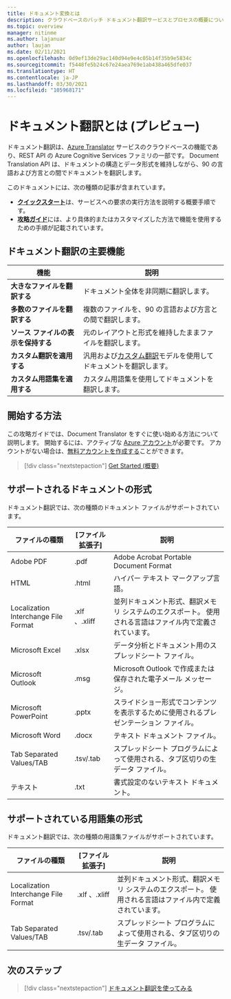 ```yaml
---
title: ドキュメント変換とは
description: クラウドベースのバッチ ドキュメント翻訳サービスとプロセスの概要について説明します。
ms.topic: overview
manager: nitinme
ms.author: lajanuar
author: laujan
ms.date: 02/11/2021
ms.openlocfilehash: 0d9ef13de29ac140d94e9e4c05b14f35b9e5834c
ms.sourcegitcommit: f5448fe5b24c67e24aea769e1ab438a465dfe037
ms.translationtype: HT
ms.contentlocale: ja-JP
ms.lasthandoff: 03/30/2021
ms.locfileid: "105968171"
---
```

# <a name="what-is-document-translation-preview"></a>ドキュメント翻訳とは (プレビュー)

ドキュメント翻訳は、[Azure Translator](../translator-info-overview.md) サービスのクラウドベースの機能であり、REST API の Azure Cognitive Services ファミリの一部です。 Document Translation API は、ドキュメントの構造とデータ形式を維持しながら、90 の言語および方言との間でドキュメントを翻訳します。

このドキュメントには、次の種類の記事が含まれています。  

* [**クイックスタート**](get-started-with-document-translation.md)は、サービスへの要求の実行方法を説明する概要手順です。
* [**攻略ガイド**](create-sas-tokens.md)には、より具体的またはカスタマイズした方法で機能を使用するための手順が記載されています。  

## <a name="document-translation-key-features"></a>ドキュメント翻訳の主要機能

| 機能 | 説明 |
| ---------| -------------|
| **大きなファイルを翻訳する**| ドキュメント全体を非同期に翻訳します。|
|**多数のファイルを翻訳する**|複数のファイルを、90 の言語および方言との間で翻訳します。|
|**ソース ファイルの表示を保持する**| 元のレイアウトと形式を維持したままファイルを翻訳します。|
|**カスタム翻訳を適用する**| 汎用および[カスタム翻訳](../customization.md#custom-translator)モデルを使用してドキュメントを翻訳します。|
|**カスタム用語集を適用する**|カスタム用語集を使用してドキュメントを翻訳します。|

## <a name="how-to-get-started"></a>開始する方法

この攻略ガイドでは、Document Translator をすぐに使い始める方法について説明します。 開始するには、アクティブな [Azure アカウント](https://azure.microsoft.com/free/cognitive-services/)が必要です。  アカウントがない場合は、[無料アカウントを作成する](https://azure.microsoft.com/free)ことができます。

> [!div class="nextstepaction"]
> [Get Started (概要)](get-started-with-document-translation.md)

## <a name="supported-document-formats"></a>サポートされるドキュメントの形式

ドキュメント翻訳では、次の種類のドキュメント ファイルがサポートされています。

| ファイルの種類| [ファイル拡張子]|説明|
|---|---|--|
|Adobe PDF|.pdf|Adobe Acrobat Portable Document Format|
|HTML|.html|ハイパー テキスト マークアップ言語。|
|Localization Interchange File Format|.xlf 、.xliff| 並列ドキュメント形式、翻訳メモリ システムのエクスポート。 使用される言語はファイル内で定義されています。|
|Microsoft Excel|.xlsx|データ分析とドキュメント用のスプレッドシート ファイル。|
|Microsoft Outlook|.msg|Microsoft Outlook で作成または保存された電子メール メッセージ。|
|Microsoft PowerPoint|.pptx| スライドショー形式でコンテンツを表示するために使用されるプレゼンテーション ファイル。|
|Microsoft Word|.docx| テキスト ドキュメント ファイル。|
|Tab Separated Values/TAB|.tsv/.tab| スプレッドシート プログラムによって使用される、タブ区切りの生データ ファイル。|
|テキスト|.txt| 書式設定のないテキスト ドキュメント。|

## <a name="supported-glossary-formats"></a>サポートされている用語集の形式

ドキュメント翻訳では、次の種類の用語集ファイルがサポートされています。

| ファイルの種類| [ファイル拡張子]|説明|
|---|---|--|
|Localization Interchange File Format|.xlf 、.xliff| 並列ドキュメント形式、翻訳メモリ システムのエクスポート。 使用される言語はファイル内で定義されています。|
|Tab Separated Values/TAB|.tsv/.tab| スプレッドシート プログラムによって使用される、タブ区切りの生データ ファイル。|

## <a name="next-steps"></a>次のステップ

> [!div class="nextstepaction"]
> [ドキュメント翻訳を使ってみる](get-started-with-document-translation.md)
